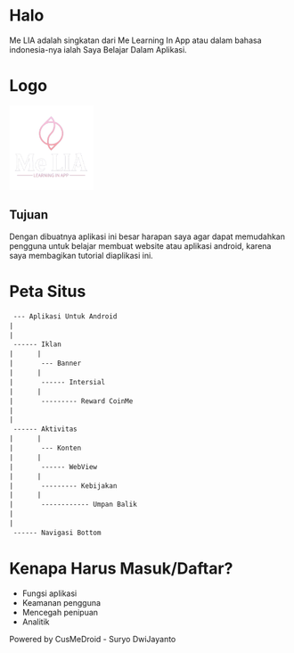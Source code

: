 # Halo
Me LIA adalah singkatan dari Me Learning In App atau dalam bahasa indonesia-nya ialah Saya Belajar Dalam Aplikasi.

# Logo
[<img alt="Me LIA" title="Me LIA" width="30%" src="assets/logo/melia.png" />](assets/logo/melia.png)

## Tujuan
Dengan dibuatnya aplikasi ini besar harapan saya agar dapat memudahkan pengguna untuk belajar membuat website atau aplikasi android, karena saya membagikan tutorial diaplikasi ini.

# Peta Situs
``` txt
 --- Aplikasi Untuk Android
|
|
 ------ Iklan
|      |
|       --- Banner
|      |
|       ------ Intersial
|      |
|       --------- Reward CoinMe
|
|
 ------ Aktivitas
|      |
|       --- Konten
|      |
|       ------ WebView
|      |
|       --------- Kebijakan
|      |
|       ------------ Umpan Balik
|
|
 ------ Navigasi Bottom
```

# Kenapa Harus Masuk/Daftar?
- Fungsi aplikasi
- Keamanan pengguna
- Mencegah penipuan
- Analitik


Powered by CusMeDroid - Suryo DwiJayanto
